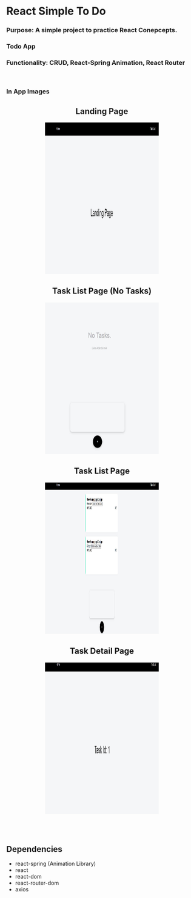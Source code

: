 <h1>React Simple To Do</h1>
<h3>Purpose: A simple project to practice React Conepcepts.</h3>
<h3>Todo App</h3>
<h3>
Functionality: CRUD, React-Spring Animation, React Router
</h3>
<br/>
<h3> In App Images </h3>
 <h2 align="center"> Landing Page </h2>
<p align="center">
  <img src="https://github.com/guogbonn/react_simple_todo/blob/main/projectPics/HomePage.JPG?raw=true" data-canonical-src="https://github.com/guogbonn/react_simple_todo/blob/main/projectPics/HomePage.JPG?raw=true" width="300" height="400" />
</p>
<h2 align="center">Task List Page (No Tasks) </h2>
<p  align="center">
  <img src="https://github.com/guogbonn/react_simple_todo/blob/main/projectPics/landing.JPG?raw=true" data-canonical-src="https://github.com/guogbonn/react_simple_todo/blob/main/projectPics/landing.JPG?raw=true" width="300" height="400" />
</p>
 <h2 align="center"> Task List Page </h2>
<p align="center">
  <img src="https://github.com/guogbonn/react_simple_todo/blob/main/projectPics/landing%20with%20tasks.JPG?raw=true" data-canonical-src="https://github.com/guogbonn/react_simple_todo/blob/main/projectPics/landing%20with%20tasks.JPG?raw=true" width="300" height="400" />
</p>

<h2 align="center">Task Detail Page </h2>
<p  align="center">
  <img src="https://github.com/guogbonn/react_simple_todo/blob/main/projectPics/TaskDetailPage.JPG?raw=true" data-canonical-src="https://github.com/guogbonn/react_simple_todo/blob/main/projectPics/TaskDetailPage.JPG?raw=true" width="300" height="400" />
</p>

<br/>


  
<br/>

<h2>Dependencies</h2>
<ul>
  <li>react-spring (Animation Library)</li>
  <li>react</li>
  <li>react-dom</li>
 <li>react-router-dom</li>
  <li>axios</li>
</ul>

